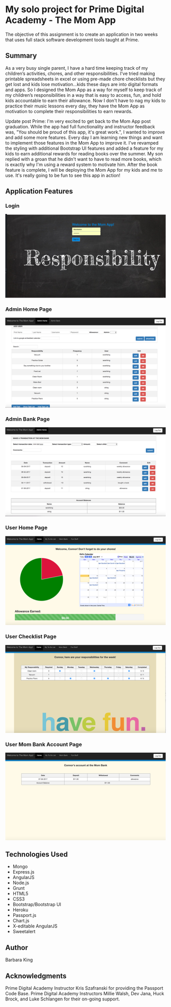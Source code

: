 
# My solo project for Prime Digital Academy - The Mom App

The objective of this assignment is to create an application in two weeks that uses full stack software
development tools taught at Prime.

## Summary

As a very busy single parent, I have a hard time keeping track of my children’s activities, chores, and other responsibilities.  I've tried making printable spreadsheets in excel or using pre-made chore checklists but they get lost and kids lose motivation...kids these days are into digital formats and apps.  So I designed the Mom App as a way for myself to keep track of my children’s responsibilities in a way that is easy to access, fun, and hold kids accountable to earn their allowance.  Now I don't have to nag my kids to practice their music lessons every day, they have the Mom App as motivation to complete their responsibilities to earn rewards.

Update post Prime:  I'm very excited to get back to the Mom App post graduation.  While the app had full functionality and instructor feedback was, "You should be proud of this app, it's great work.", I wanted to improve and add some more features.  Every day I am learning new things and want to implement those features in the Mom App to improve it.  I've revamped the styling with additional Bootstrap UI features and added a feature for my kids to earn additional rewards for reading books over the summer.  My son replied with a groan that he didn't want to have to read more books, which is exactly why I'm using a reward system to motivate him.  After the book feature is complete, I will be deploying the Mom App for my kids and me to use.  It's really going to be fun to see this app in action!


## Application Features
###  Login
![Login](screenshots/Login.png)
###  Admin Home Page
![AdminHomePage](screenshots/AdminHomePage.png)
###  Admin Bank Page
![AdminBankPage](screenshots/AdminBankPage.png)
###  User Home Page
![UserHomePage](screenshots/UserHomePage.png)
###  User Checklist Page
![ChildCheckList](screenshots/ChildCheckList.png)
### User Mom Bank Account Page
![ChildMomBankAccount](screenshots/ChildMomBankAccount.png)

## Technologies Used

* Mongo
* Express.js
* AngularJS
* Node.js
* Grunt
* HTML5
* CSS3
* Bootstrap/Bootstrap UI
* Heroku
* Passport.js
* Chart.js
* X-editable AngularJS
* Sweetalert

## Author

Barbara King

## Acknowledgments

Prime Digital Academy Instructor Kris Szafranski for providing the Passport Code Base.
Prime Digital Academy Instructors Millie Walsh, Dev Jana, Huck Brock, and Luke Schlangen for their on-going support.
